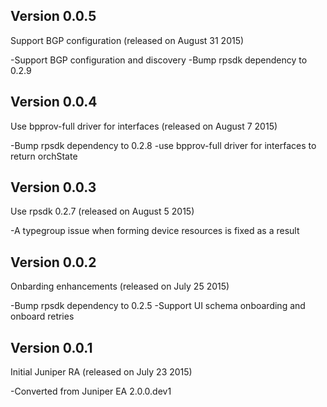 Version 0.0.5
-------------

Support BGP configuration (released on August 31 2015)

-Support BGP configuration and discovery
-Bump rpsdk dependency to 0.2.9

Version 0.0.4
-------------

Use bpprov-full driver for interfaces (released on August 7 2015)

-Bump rpsdk dependency to 0.2.8
-use bpprov-full driver for interfaces to return orchState

Version 0.0.3
-------------

Use rpsdk 0.2.7 (released on August 5 2015)

-A typegroup issue when forming device resources is fixed as a result

Version 0.0.2
-------------

Onbarding enhancements (released on July 25 2015)

-Bump rpsdk dependency to 0.2.5
-Support UI schema onboarding and onboard retries

Version 0.0.1
-------------

Initial Juniper RA (released on July 23 2015)

-Converted from Juniper EA 2.0.0.dev1

